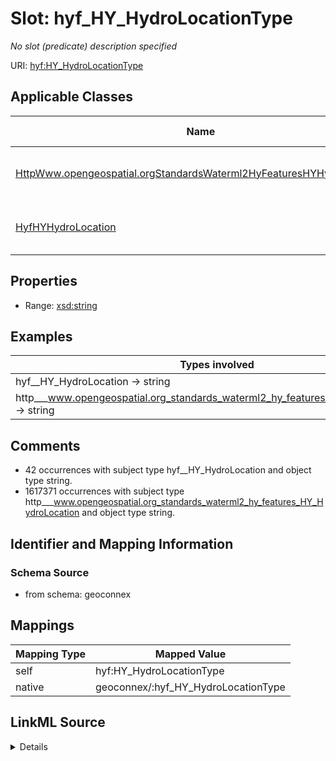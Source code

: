 

# Slot: hyf_HY_HydroLocationType


_No slot (predicate) description specified_





URI: [hyf:HY_HydroLocationType](https://www.opengis.net/def/schema/hy_features/hyfHY_HydroLocationType)



<!-- no inheritance hierarchy -->





## Applicable Classes

| Name | Description | Modifies Slot |
| --- | --- | --- |
| [HttpWww.opengeospatial.orgStandardsWaterml2HyFeaturesHYHydroLocation](../classes/HttpWww.opengeospatial.orgStandardsWaterml2HyFeaturesHYHydroLocation.md) | No class (type) description specified |  no  |
| [HyfHYHydroLocation](../classes/HyfHYHydroLocation.md) | No class (type) description specified |  no  |







## Properties

* Range: [xsd:string](xsd:string)






## Examples

| Types involved | Subject | Predicate | Object |
| --- | --- | --- | --- |
| hyf__HY_HydroLocation → string | https://geoconnex.us/ref/gages/1000482 | hyf:HY_HydroLocationType | hydrometricStation |
| http___www.opengeospatial.org_standards_waterml2_hy_features_HY_HydroLocation → string | https://waterdata.usgs.gov/monitoring-location/00000000/ | hyf:HY_HydroLocationType | hydrometricStation |


## Comments

* 42 occurrences with subject type hyf__HY_HydroLocation and object type string.
* 1617371 occurrences with subject type http___www.opengeospatial.org_standards_waterml2_hy_features_HY_HydroLocation and object type string.

## Identifier and Mapping Information







### Schema Source


* from schema: geoconnex




## Mappings

| Mapping Type | Mapped Value |
| ---  | ---  |
| self | hyf:HY_HydroLocationType |
| native | geoconnex/:hyf_HY_HydroLocationType |




## LinkML Source

<details>
```yaml
name: hyf_HY_HydroLocationType
description: No slot (predicate) description specified
comments:
- 42 occurrences with subject type hyf__HY_HydroLocation and object type string.
- 1617371 occurrences with subject type http___www.opengeospatial.org_standards_waterml2_hy_features_HY_HydroLocation
  and object type string.
examples:
- description: hyf__HY_HydroLocation → string
  object:
    example_object: hydrometricStation
    example_predicate: hyf:HY_HydroLocationType
    example_subject: https://geoconnex.us/ref/gages/1000482
- description: http___www.opengeospatial.org_standards_waterml2_hy_features_HY_HydroLocation
    → string
  object:
    example_object: hydrometricStation
    example_predicate: hyf:HY_HydroLocationType
    example_subject: https://waterdata.usgs.gov/monitoring-location/00000000/
from_schema: geoconnex
rank: 1000
slot_uri: hyf:HY_HydroLocationType
alias: hyf_HY_HydroLocationType
domain_of:
- http___www.opengeospatial.org_standards_waterml2_hy_features_HY_HydroLocation
- hyf__HY_HydroLocation
range: string

```
</details>